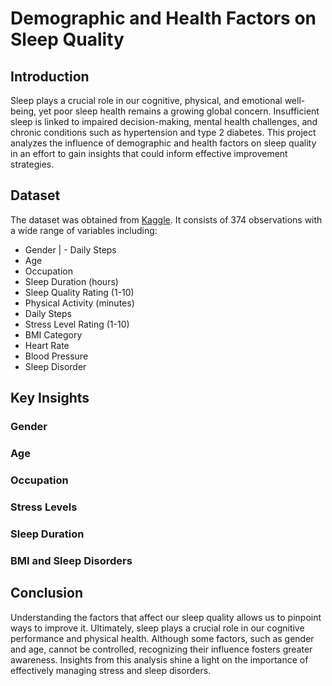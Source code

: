 # **Demographic and Health Factors on Sleep Quality**

## **Introduction**

Sleep plays a crucial role in our cognitive, physical, and emotional well-being, yet poor sleep health remains a growing global concern. Insufficient sleep is linked to impaired decision-making, mental health challenges, and chronic conditions such as hypertension and type 2 diabetes. This project analyzes the influence of demographic and health factors on sleep quality in an effort to gain insights that could inform effective improvement strategies.

## **Dataset**

The dataset was obtained from [Kaggle](https://www.kaggle.com/datasets/uom190346a/sleep-health-and-lifestyle-dataset). It consists of 374 observations with a wide range of variables including:

- Gender  |                                - Daily Steps
- Age
- Occupation
- Sleep Duration (hours)
- Sleep Quality Rating (1-10)
- Physical Activity (minutes)
- Daily Steps
- Stress Level Rating (1-10)
- BMI Category
- Heart Rate
- Blood Pressure
- Sleep Disorder

## **Key Insights**

### **Gender**

### **Age**

### **Occupation**

### **Stress Levels**

### **Sleep Duration**

### **BMI and Sleep Disorders**



## **Conclusion**

Understanding the factors that affect our sleep quality allows us to pinpoint ways to improve it. Ultimately, sleep plays a crucial role in our cognitive performance and physical health. Although some factors, such as gender and age, cannot be controlled, recognizing their influence fosters greater awareness. Insights from this analysis shine a light on the importance of effectively managing stress and sleep disorders. 
